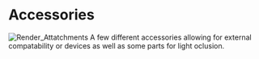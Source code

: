 # Accessories
![Render_Attatchments](https://github.com/SiberFreak/Protocube/blob/main/Resources/Renders/Basic_Renders/Render_Attatchments.png)
A few different accessories allowing for external compatability or devices as well as some parts for light oclusion.
